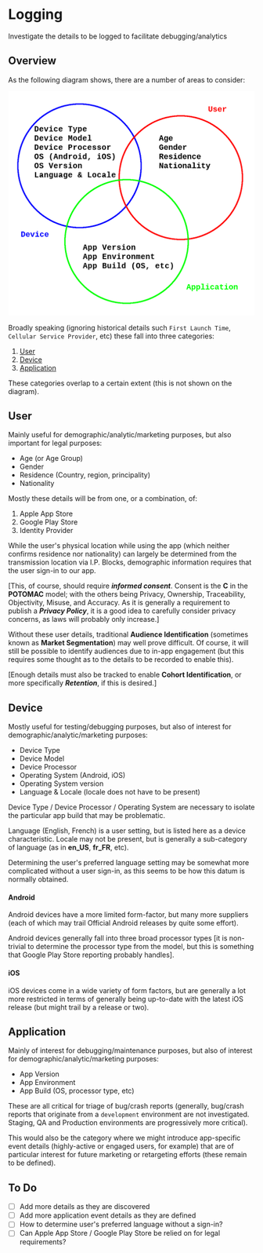 # Logging

Investigate the details to be logged to facilitate debugging/analytics

## Overview

As the following diagram shows, there are a number of areas to consider:

![Event Reporting](images/Event_Reporting.png)

Broadly speaking (ignoring historical details such `First Launch Time`,
`Cellular Service Provider`, etc) these fall into three categories:

1. [User](#user)
2. [Device](#device)
3. [Application](#application)

These categories overlap to a certain extent (this is not shown on the diagram).

## User

Mainly useful for demographic/analytic/marketing purposes, but also important
for legal purposes:

* Age (or Age Group)
* Gender
* Residence (Country, region, principality)
* Nationality

Mostly these details will be from one, or a combination, of:

1. Apple App Store
2. Google Play Store
3. Identity Provider

While the user's physical location while using the app (which neither confirms
residence nor nationality) can largely be determined from the transmission location
via I.P. Blocks, demographic information requires that the user sign-in to our app.

[This, of course, should require ___informed consent___. Consent is the __C__
 in the __POTOMAC__ model; with the others being Privacy, Ownership,
 Traceability, Objectivity, Misuse, and Accuracy. As it is generally a requirement
 to publish a ___Privacy Policy___, it is a good idea  to carefully consider privacy
 concerns, as laws will probably only increase.]

Without these user details, traditional __Audience Identification__ (sometimes
known as __Market Segmentation__) may well prove difficult. Of course, it will
still be possible to identify audiences due to in-app engagement (but this requires
some thought as to the details to be recorded to enable this).

[Enough details must also be tracked to enable __Cohort Identification__, or
 more specifically ___Retention___, if this is desired.]

## Device

Mostly useful for testing/debugging purposes, but also of interest for
demographic/analytic/marketing purposes:

* Device Type
* Device Model
* Device Processor
* Operating System (Android, iOS)
* Operating System version
* Language & Locale (locale does not have to be present)

Device Type / Device Processor / Operating System are necessary to
isolate the particular app build that may be problematic.

Language (English, French) is a user setting, but is listed here as a
device characteristic. Locale may not be present, but is generally a
sub-category of language (as in __en\_US__, __fr\_FR__, etc).

Determining the user's preferred language setting may be somewhat more
complicated without a user sign-in, as this seems to be how this datum
is normally obtained.

#### Android

Android devices have a more limited form-factor, but many more suppliers
(each of which may trail Official Android releases by quite some effort).

Android devices generally fall into three broad processor types [it is
non-trivial to determine the processor type from the model, but this is
something that Google Play Store reporting probably handles].

#### iOS

iOS devices come in a wide variety of form factors, but are generally a
lot more restricted in terms of generally being up-to-date with the
latest iOS release (but might trail by a release or two).

## Application

Mainly of interest for debugging/maintenance purposes, but also of
interest for demographic/analytic/marketing purposes:

* App Version
* App Environment
* App Build (OS, processor type, etc)

These are all critical for triage of bug/crash reports (generally,
bug/crash reports that originate from a `development` environment
are not investigated. Staging, QA and Production environments are
progressively more critical).

This would also be the category where we might introduce app-specific
event details (highly-active or engaged users, for example) that are
of particular interest for future marketing or retargeting efforts
(these remain to be defined).

## To Do

- [ ] Add more details as they are discovered
- [ ] Add more application event details as they are defined
- [ ] How to determine user's preferred language without a sign-in?
- [ ] Can Apple App Store / Google Play Store be relied on for legal requirements?
